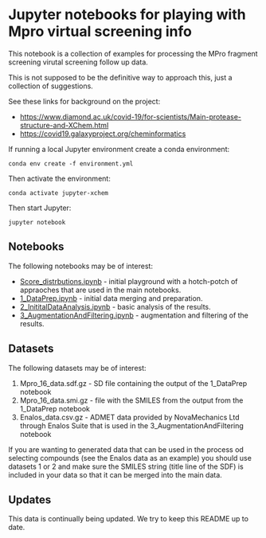 # Jupyter notebooks for playing with Mpro virtual screening info

This notebook is a collection of examples for processing the MPro fragment screening virutal screening follow up data.

This is not supposed to be the definitive way to approach this, just a collection of suggestions.

See these links for background on the project:
- https://www.diamond.ac.uk/covid-19/for-scientists/Main-protease-structure-and-XChem.html
- https://covid19.galaxyproject.org/cheminformatics

If running a local Jupyter environment create a conda environment:

```
conda env create -f environment.yml
```

Then activate the environment:
```
conda activate jupyter-xchem
```

Then start Jupyter:
```
jupyter notebook
```

## Notebooks

The following notebooks may be of interest:

- [Score_distrbutions.ipynb]() - initial playground with a hotch-potch of appraoches that are used in the main notebooks.
- [1_DataPrep.ipynb]() - initial data merging and preparation.
- [2_InititalDataAnalysis.ipynb]() - basic analysis of the results.
- [3_AugmentationAndFiltering.ipynb]() - augmentation and filtering of the results.


## Datasets

The following datasets may be of interest: 

1. Mpro_16_data.sdf.gz -  SD file containing the output of the 1_DataPrep notebook
2. Mpro_16_data.smi.gz - file with the SMILES from the output from the 1_DataPrep notebook
3. Enalos_data.csv.gz - ADMET data provided by NovaMechanics Ltd through Enalos Suite that is used in the 3_AugmentationAndFiltering notebook

If you are wanting to generated data that can be used in the process od selecting compounds (see the Enalos data as
an example) you should use datasets 1 or 2 and make sure the SMILES string (title line of the SDF) is included in
your data so that it can be merged into the main data.

## Updates

This data is continually being updated. We try to keep this README up to date.